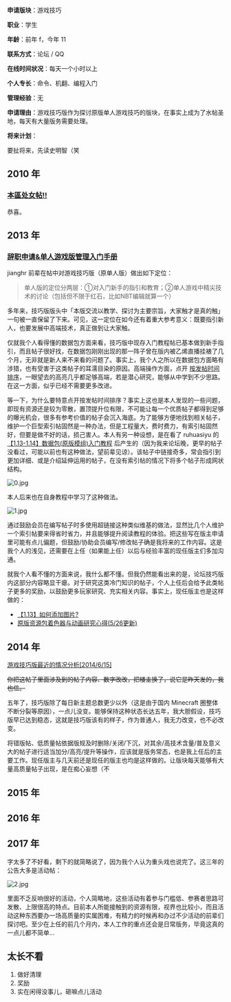**申请版块**：游戏技巧

**职业**：学生

**年龄**：前年 f，今年 11

**联系方式**：论坛 / QQ

**在线时间状况**：每天一个小时以上

**个人专长**：命令、机翻、编程入门

**管理经验**：无

**申请理由**：游戏技巧版作为探讨原版单人游戏技巧的版块，在事实上成为了水帖圣地，每天有大量版务需要处理。

**将来计划**：

要扯将来，先读史明智（笑

## 2010 年

### [本區处女帖!!](https://www.mcbbs.net/thread-21-1-1.html)

恭喜。

## 2013 年

### [辞职申请&单人游戏版管理入门手册](https://www.mcbbs.net/thread-100072-1-1.html)

jianghr 前辈在帖中对游戏技巧版（原单人版）做出如下定位：

> 单人版的定位分两层：①对入门新手的指引和教育；②单人游戏中精尖技术的讨论（包括但不限于红石，比如NBT编辑就算一个）

多年来，技巧版版头中「本版交流以教学、探讨为主要宗旨，大家触才是真的触」一句被一直保留了下来。可见，这一定位在如今还有着重大参考意义：既要指引新人，也要发展中高端技术，真正做到让大家触。

仅就我个人看得懂的数据包方面来看，技巧版中现存入门教程帖已基本做到新手指引，而且帖子很好找，在数据包刚刚出现的那一阵子曾在版内被乙烯直播挂裱了几个月，无非就是新人来不来看的问题了。事实上，我个人之所以在数据包方面略有涉猎，也有受害于这类帖子的耳濡目染的原因。高端操作方面，点开 [按发帖时间排序](https://www.mcbbs.net/forum.php?mod=forumdisplay&fid=39&filter=author&orderby=dateline)，一眼望去的高亮几乎都足够高端，若是潜心研究，能够从中学到不少思路。在这一方面，似乎已经不需要更多改进。

等一下，为什么要特意点开按发帖时间排序？事实上这也是本人发现的一些问题，即现有资源还是较为零散，置顶提升位有限，不可能让每一个优质帖子都得到足够的曝光机会，很多有参考价值的帖子会沉入海底。为了能够方便地找到相关帖子，维护一个巨型索引帖固然是一种办法，但是工程量大，费时费力，有索引帖固然好，但要是做不好的话，损己害人。本人有另一种设想，是在看了 ruhuasiyu 的 [【1.13-1.14】数据包(原版模组)入门教程](https://www.mcbbs.net/thread-784662-1-1.html) 后产生的（因为我来论坛晚，更早的帖子没看过，可能以前也有这种做法，望前辈见谅）。该帖子中链接奇多，常会指引到更加详细、或是介绍延伸运用的帖子，在没有索引帖的情况下将多个帖子形成网状结构。

![0.jpg](https://s2.ax1x.com/2019/08/08/e7KjNF.jpg)

本人后来也在自身教程中学习了这种做法。

![1.jpg](https://s2.ax1x.com/2019/08/08/e7MEND.jpg)

通过鼓励会员在编写帖子时多使用超链接这种类似维基的做法，显然比几个人维护一个索引帖要来得省时省力，并且能够提升阅读教程的体验。把这些写在版主申请里可能有点儿偏题，但鼓励/协助会员编写/修改帖子确是我将来的工作内容。这是我个人的浅见，还需要在上任（如果能上任）以后与经验丰富的现任版主们多加沟通。

就我个人看不懂的方面来说，我什么都不懂。但我仍然能看出来的是，论坛技巧版内这部分内容略显干瘪。对于研究这类冷门知识的帖子，个人上任后会给予此类帖子更多的奖励，以鼓励更多玩家研究、充实相关内容。事实上，现任版主也是这样做的：

- [【1.13】如何添加图片?](https://www.mcbbs.net/thread-835539-1-1.html)
- [原版资源包着色器与动画研究心得(5/26更新)](https://www.mcbbs.net/thread-863730-1-1.html)

## 2014 年

[游戏技巧版最近的情况分析\[2014/6/15\]](https://www.mcbbs.net/thread-284412-1-1.html)

~~你把这帖子里面涉及到的帖子内容、数字改改，把楼主换了，说它是昨天发的，我也信。~~

五年了，技巧版除了每日新主题总数更少以外（这是由于国内 Minecraft 圈整体不断分裂等原因），一点儿没变。能够保持这种状态长达五年，我大胆假设，技巧版早已达到稳态，这就是技巧版该有的样子，作为普通人，我无力改变，也不必改变。

将错版帖、低质量帖依据版规及时删除/关闭/下沉，对其余/高技术含量/普及意义大的帖子进行适当加分/高亮/提升等操作，应该就是版务常态，也是我上任后的主要工作。现任版主与几天前还是现任的版主也均是这样做的。让版块每天能够有大量高质量帖子出现，是在痴心妄想（不

## 2015 年
## 2016 年
## 2017 年

字太多了不好看，剩下的就简略说了，因为我个人认为重头戏也说完了。这三年的公告大多是活动帖：

![2.jpg](https://s2.ax1x.com/2019/08/08/e7lu0P.jpg)

里面不乏反响很好的活动，个人简略地，这些活动有着参与门槛低、参赛者思路可发散、上限很高的特点。目前本人所能接触到的资源有限，视界也比较小，而且活动这种东西要办一场高质量的实属困难，有精力的时候再和办过不少活动的前辈们探讨吧。至少在上任的前几个月内，本人工作的重点还会是日常版务，毕竟这真的一点儿都不简单…

## 太长不看

1. 做好清理
2. 奖励
3. 实在闲得没事儿，砸嘛点儿活动
